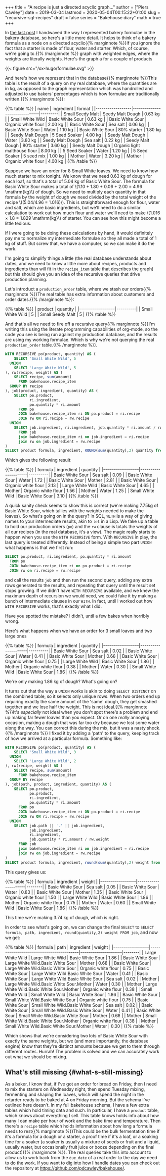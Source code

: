 +++
title = "A recipe is just a directed acyclic graph…"
author = ["Piers Cawley"]
date = 2019-03-04
lastmod = 2020-05-04T00:15:22+01:00
slug = "recursive-sql-recipes"
draft = false
series = "Bakehouse diary"
math = true
+++

In [the last post](/2019/02/25/baking-with-emacs) I handwaved the way I represented bakery formulae in the bakery database, so here's a little more detail. It helps to think of a bakery formula as a node on a directed acyclic{{% marginnote %}}If you ignore the fact that a starter is made of flour, water and starter. Which, of course, we're going to.{{% /marginnote %}} graph with weighted edges, where the weights are literally weights. Here's the graph a for a  couple of products

<div class="RESULTS">
  <div></div>

{{< figure src="/ox-hugo/formulae.svg" >}}

</div>

<!--more-->

And here's how we represent that in the database{{% marginnote %}}This table is the result of a query on my real database, where the quantities are in kg, as opposed to the graph representation which was handrolled and adjusted to use bakers' percentages which is how formulae are traditionally written.{{% /marginnote %}}:

{{% table %}}
| name             | ingredient                    | format  |
|------------------|-------------------------------|---------|
| Small Seedy Malt | Seedy Malt Dough              | 0.63 kg |
| Small White Wild | Basic White Sour              | 0.63 kg |
| Basic White Sour | Organic white flour           | 2.00 kg |
| Basic White Sour | Sea salt                      | 0.06 kg |
| Basic White Sour | Water                         | 1.10 kg |
| Basic White Sour | 80% starter                   | 1.80 kg |
| Seedy Malt Dough | 5 Seed Soaker                 | 4.00 kg |
| Seedy Malt Dough | Water                         | 3.80 kg |
| Seedy Malt Dough | Sea salt                      | 0.22 kg |
| Seedy Malt Dough | 80% starter                   | 3.60 kg |
| Seedy Malt Dough | Organic light malthouse flour | 8.00 kg |
| 5 Seed Soaker    | Water                         | 1.20 kg |
| 5 Seed Soaker    | 5 seed mix                    | 1.00 kg |
| Mother           | Water                         | 3.20 kg |
| Mother           | Organic white flour           | 4.00 kg |
{{% /table %}}

Suppose we have an order for 8 Small White loaves. We need to know how much starter to mix tonight. We know that we need 0.63 kg of dough for each loaf, so that's a total of 5.04 kg of Basic White Sour. The formula for Basic White Sour makes a total of \\(1.10 + 1.80 + 0.06 + 2.00 = 4.96 \mathrm{kg}\\) of dough. So we need to multiply each quantity in that formula by the weight of dough we need divided by the total weight of the recipe \\((5.04/4.96 = 1.016)\\). This is straightforward enough for flour, water and salt, which are basic ingredients, but we'll need to do a similar calculation to work out how much flour and water we'll need to make \\(1.016 × 1.8 = 1.829 \mathrm{kg}\\) of starter. You can see how this might become a little tedious.

If I were going to be doing these calculations by hand, it would definitely pay me to normalize my intermediate formulae so they all made a total of 1 kg of stuff. But screw that, we have a computer, so we can make it do the work.

I'm going to simplify things a little (the real database understands about dates, and we need to know a little more about recipes, products and ingredients than will fit in the `recipe_item` table that describes the graph) but this should give you an idea of the recursive queries that drive production planning.

Let's introduct a `production_order` table, where we stash our orders{{% marginnote %}}The real table has extra information about customers and order dates.{{% /marginnote %}}:

{{% table %}}
| product          | quantity |
|------------------|----------|
| Small White Wild | 5        |
| Small Seedy Malt | 5        |
{{% /table %}}

And that's all we need to fire off a recursive query{{% marginnote %}}I'm writing this using the literate programming capabilities of org-mode, so the code you see is being run against my production database, and the results are using my working formulae. Which is why we're not querying the real `production_order` table.{{% /marginnote %}}.

```sql
WITH RECURSIVE po(product, quantity) AS (
    SELECT 'Small White Wild', 5
  UNION
    SELECT 'Large White Wild', 5
), rw(recipe, weight) AS (
    SELECT recipe, sum(amount)
      FROM bakehouse.recipe_item
  GROUP BY recipe
), job(product, ingredient, quantity) AS (
    SELECT po.product,
           ri.ingredient,
           po.quantity * ri.amount
      FROM po
      JOIN bakehouse.recipe_item ri ON po.product = ri.recipe
      JOIN rw ON ri.recipe = rw.recipe
  UNION
    SELECT job.ingredient, ri.ingredient, job.quantity * ri.amount / rw.weight
      FROM job
      join bakehouse.recipe_item ri on job.ingredient = ri.recipe
      join rw on job.ingredient = rw.recipe
)
SELECT product formula, ingredient, ROUND(sum(quantity),2) quantity from job group by job.product, job.ingredient order by formula;
```

Which gives the following result:

{{% table %}}
| formula          | ingredient          | quantity |
|------------------|---------------------|----------|
| Basic White Sour | Sea salt            | 0.09     |
| Basic White Sour | Water               | 1.72     |
| Basic White Sour | Mother              | 2.81     |
| Basic White Sour | Organic white flour | 3.13     |
| Large White Wild | Basic White Sour    | 4.65     |
| Mother           | Organic white flour | 1.56     |
| Mother           | Water               | 1.25     |
| Small White Wild | Basic White Sour    | 3.10     |
{{% /table %}}

A quick sanity check seems to show this is correct (we're making 7.75kg of Basic White Sour, which tallies with the weights needed to make the loaves).
So what's going on in the query? In SQL, `WITH` is a way of giving names to your intermediate results, akin to `let` in a Lisp. We fake up a table to hold our production orders (`po`) and the `rw` clause is totals the weights of all our recipes (in the real database, it's a view). The magic really starts to happen when you use the `WITH RECURSIVE` form. With `RECURSIVE` in play, the last query is treated differently. Instead of being a simple two part `UNION` what happens is that we first run:

```sql
SELECT po.product, ri.ingredient, po.quantity * ri.amount
  FROM po
  JOIN bakehouse.recipe_item ri on po.product = ri.recipe
  JOIN rw on ri.recipe = rw.recipe
```

and call the results `job` and then run the second query, adding any extra rows generated to the results, and repeating that query until the result set stops growing. If we didn't have `WITH RECURSIVE` available, and we knew the maximum depth of recursion we would need, we could fake it by making a bunch of intermediate clauses in our `WITH`. In fact, until I worked out how `WITH RECURSIVE` works, that's exactly what I did.

Have you spotted the mistake? I didn't, until a few bakes when horribly wrong.

Here's what happens when we have an order for 3 small loaves and two large ones

{{% table %}}
| formula          | ingredient          | quantity |
|------------------|---------------------|----------|
| Basic White Sour | Sea salt            | 0.02     |
| Basic White Sour | Water               | 0.41     |
| Basic White Sour | Mother              | 0.68     |
| Basic White Sour | Organic white flour | 0.75     |
| Large White Wild | Basic White Sour    | 1.86     |
| Mother           | Organic white flour | 0.38     |
| Mother           | Water               | 0.30     |
| Small White Wild | Basic White Sour    | 1.86     |
{{% /table %}}

We're only making 1.86 kg of dough? What's going on?

It turns out that the way a `UNION` works is akin to doing `SELECT DISTINCT` on the combined table, so it selects only unique rows. When two orders end up requiring exactly the same amount of the 'same' dough, they get smashed together and we lose half the weight. This is not ideal.{{% marginnote %}}It's _especially_ not ideal when you don't spot there's a problem and end up making far fewer loaves than you expect. Or on one _really_ annoying occasion, making a dough that was far too dry because we lost some water along the way. You can correct this during the mix, but it was a nasty shock.{{% /marginnote %}} I fixed it by adding a 'path' to the query, keeping track of how we arrived at a particular formula. Something like:

```sql
WITH RECURSIVE po(product, quantity) AS (
    SELECT 'Small White Wild', 3
  UNION
    SELECT 'Large White Wild', 2
), rw(recipe, weight) AS (
    SELECT recipe, sum(amount)
      FROM bakehouse.recipe_item
  GROUP BY recipe
), job(path, product, ingredient, quantity) AS (
    SELECT po.product,
           po.product,
           ri.ingredient,
           po.quantity * ri.amount
      FROM po
      JOIN bakehouse.recipe_item ri ON po.product = ri.recipe
      JOIN rw ON ri.recipe = rw.recipe
  UNION
    SELECT job.path || '.' || job.ingredient,
           job.ingredient,
           ri.ingredient,
           job.quantity * ri.amount / rw.weight
      FROM job
      join bakehouse.recipe_item ri on job.ingredient = ri.recipe
      join rw on job.ingredient = rw.recipe
)
SELECT product formula, ingredient, round(sum(quantity),2) weight from job group by formula, ingredient order by formula;
```

This query gives us:

{{% table %}}
| formula          | ingredient          | weight |
|------------------|---------------------|--------|
| Basic White Sour | Sea salt            | 0.05   |
| Basic White Sour | Water               | 0.83   |
| Basic White Sour | Mother              | 1.35   |
| Basic White Sour | Organic white flour | 1.50   |
| Large White Wild | Basic White Sour    | 1.86   |
| Mother           | Organic white flour | 0.75   |
| Mother           | Water               | 0.60   |
| Small White Wild | Basic White Sour    | 1.86   |
{{% /table %}}

This time we're making 3.74 kg of dough, which is right.

In order to see what's going on, we can change the final `SELECT` to `SELECT formula, path, ingredient, round(quantity,2) weight FROM job`, and now we get:

{{% table %}}
| formula          | path                                     | ingredient          | weight |
|------------------|------------------------------------------|---------------------|--------|
| Large White Wild | Large White Wild                         | Basic White Sour    | 1.86   |
| Basic White Sour | Large White Wild.Basic White Sour        | Mother              | 0.68   |
| Basic White Sour | Large White Wild.Basic White Sour        | Organic white flour | 0.75   |
| Basic White Sour | Large White Wild.Basic White Sour        | Water               | 0.41   |
| Basic White Sour | Large White Wild.Basic White Sour        | Sea salt            | 0.02   |
| Mother           | Large White Wild.Basic White Sour.Mother | Water               | 0.30   |
| Mother           | Large White Wild.Basic White Sour.Mother | Organic white flour | 0.38   |
| Small White Wild | Small White Wild                         | Basic White Sour    | 1.86   |
| Basic White Sour | Small White Wild.Basic White Sour        | Organic white flour | 0.75   |
| Basic White Sour | Small White Wild.Basic White Sour        | Sea salt            | 0.02   |
| Basic White Sour | Small White Wild.Basic White Sour        | Water               | 0.41   |
| Basic White Sour | Small White Wild.Basic White Sour        | Mother              | 0.68   |
| Mother           | Small White Wild.Basic White Sour.Mother | Organic white flour | 0.38   |
| Mother           | Small White Wild.Basic White Sour.Mother | Water               | 0.30   |
{{% /table %}}

Which shows that we're considering two lots of Basic White Sour with exactly the same weights, but we (and more importantly, the database engine) know that they're distinct amounts because we get to them through different routes. Hurrah! The problem is solved and we can accurately work out what we should be mixing.


## What's still missing {#what-s-still-missing}

As a baker, I know that, if I've got an order for bread on Friday, then I need to mix the starters on Wednesday night, then spend Tuesday mixing, fermenting and shaping the loaves, which will spend the night in the retarder ready to be baked at 4 on Friday morning. But the schema I've outlined here doesn't. In my full bakehouse schema, I have a few extra tables which hold timing data and such. In particular, I have a `product` table, which knows about everything I sell. This table knows holds info about how many I can make per hour of work and the bake time and temperature. Then there's a `recipe` table which holds information about how long a formula needs to rest{{% marginnote %}}This could be the bulk fermentation time if it's a formula for a dough or a starter, a proof time if it's a loaf, or a soaking time for a soaker (a soaker is usually a mixture of seeds or fruit and a liquid, usually water, but occasionally fruit juice or booze depending on the final product){{% /marginnote %}}. The real queries take this into account to allow us to work back from the `due_date` of a real order to the day we need to do the work. If you want to dig into how I handle dates  you can check out the repository at <https://github.com/pdcawley/bakehouse/>.
